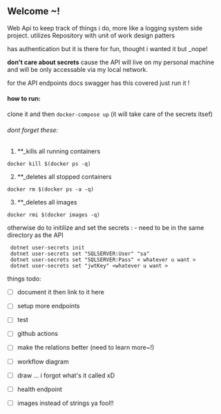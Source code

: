 ## Welcome ~!

Web Api to keep track of things i do, more like a logging system side project.
utilizes Repository with unit of work design patters

has authentication but it is there for fun, thought i wanted it but _nope!

**don't care about secrets** cause the API will live on my personal machine and will be only accessable via my local network.

for the API endpoints docs swagger has this covered just run it !

####  how to run:
clone it
and then 
``` docker-compose up ``` 
(it will take care of the secrets itsef)
###### dont forget these: 
1. **_kills all running containers
``` 
docker kill $(docker ps -q)
```
2. **_deletes all stopped containers
```
docker rm $(docker ps -a -q)
```
3. **_deletes all images
```
docker rmi $(docker images -q)
```

otherwise do to initilize and set the secrets :
	- need to be in the same directory as the API
```
 dotnet user-secrets init
 dotnet user-secrets set "SQLSERVER:User" "sa"
 dotnet user-secrets set "SQLSERVER:Pass" < whatever u want >
 dotnet user-secrets set "jwtKey" <whatever u want >
```

things todo:
- [ ] document it then link to it here
- [ ] setup more endpoints
- [ ] test
- [ ] github actions
- [ ] make the relations better (need to learn more~!)
- [ ] workflow diagram
- [ ] draw ... i forgot what's it called xD
- [ ] health endpoint
- [ ] images instead of strings ya fool!!

